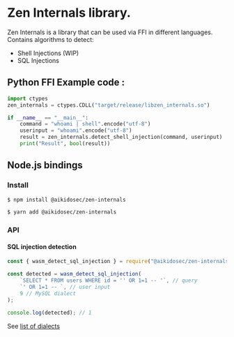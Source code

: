 # Zen Internals library.
Zen Internals is a library that can be used via FFI in different languages. Contains algorithms to detect:
- Shell Injections (WIP)
- SQL Injections

## Python FFI Example code : 
```py
import ctypes
zen_internals = ctypes.CDLL("target/release/libzen_internals.so")

if __name__ == "__main__":
    command = "whoami | shell".encode("utf-8")
    userinput = "whoami".encode("utf-8")
    result = zen_internals.detect_shell_injection(command, userinput)
    print("Result", bool(result))
```

## Node.js bindings

### Install

```bash
$ npm install @aikidosec/zen-internals
```

```bash
$ yarn add @aikidosec/zen-internals
```

### API 

#### SQL injection detection

```js
const { wasm_detect_sql_injection } = require("@aikidosec/zen-internals");

const detected = wasm_detect_sql_injection(
    `SELECT * FROM users WHERE id = '' OR 1=1 -- '`, // query
    `' OR 1=1 -- `, // user input
    9 // MySQL dialect
);

console.log(detected); // 1
```

See [list of dialects](https://github.com/AikidoSec/zen-internals/blob/main/src/sql_injection/helpers/select_dialect_based_on_enum.rs#L18)
